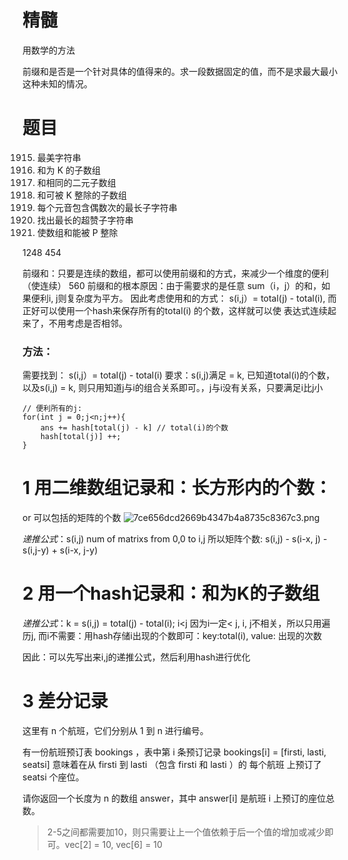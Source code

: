 # 精髓
用数学的方法

前缀和是否是一个针对具体的值得来的。求一段数据固定的值，而不是求最大最小这种未知的情况。


# 题目
1915. 最美字符串
560. 和为 K 的子数组
930. 和相同的二元子数组
974. 和可被 K 整除的子数组
1371. 每个元音包含偶数次的最长子字符串
1542. 找出最长的超赞子字符串
1590. 使数组和能被 P 整除


1248
454


前缀和：只要是连续的数组，都可以使用前缀和的方式，来减少一个维度的便利（使连续）
560
前缀和的根本原因：由于需要求的是任意 sum（i，j）的和，如果便利i, j则复杂度为平方。
因此考虑使用和的方式： s(i,j）= total(j) - total(i), 而正好可以使用一个hash来保存所有的total(i) 的个数，这样就可以使
表达式连续起来了，不用考虑是否相邻。

### 方法：
需要找到：
s(i,j）= total(j) - total(i)
要求：s(i,j)满足 = k, 已知道total(i)的个数，以及s(i,j) = k, 则只用知道j与i的组合关系即可。，j与i没有关系，只要满足i比j小

```
// 便利所有的j:
for(int j = 0;j<n;j++){
    ans += hash[total(j) - k] // total(i)的个数
    hash[total(j)] ++;
}
```
# 1 用二维数组记录和：长方形内的个数：
or 可以包括的矩阵的个数
![7ce656dcd2669b4347b4a8735c8367c3.png](evernotecid://A85511B8-539E-4937-827C-EC06CD836516/appyinxiangcom/19533845/ENResource/p170)

*递推公式*：s(i,j) num of matrixs from 0,0 to i,j
所以矩阵个数: s(i,j) - s(i-x, j) - s(i,j-y) + s(i-x, j-y)  

# 2 用一个hash记录和：和为K的子数组

*递推公式*：k = s(i,j) = total(j) - total(i);
i<j
因为i一定< j, i, j不相关，所以只用遍历j, 而i不需要：用hash存储i出现的个数即可：key:total(i), value: 出现的次数

因此：可以先写出来i,j的递推公式，然后利用hash进行优化

# 3 差分记录
这里有 n 个航班，它们分别从 1 到 n 进行编号。

有一份航班预订表 bookings ，表中第 i 条预订记录 bookings[i] = [firsti, lasti, seatsi] 意味着在从 firsti 到 lasti （包含 firsti 和 lasti ）的 每个航班 上预订了 seatsi 个座位。

请你返回一个长度为 n 的数组 answer，其中 answer[i] 是航班 i 上预订的座位总数。

> 2-5之间都需要加10，则只需要让上一个值依赖于后一个值的增加或减少即可。vec[2] = 10, vec[6] = 10

